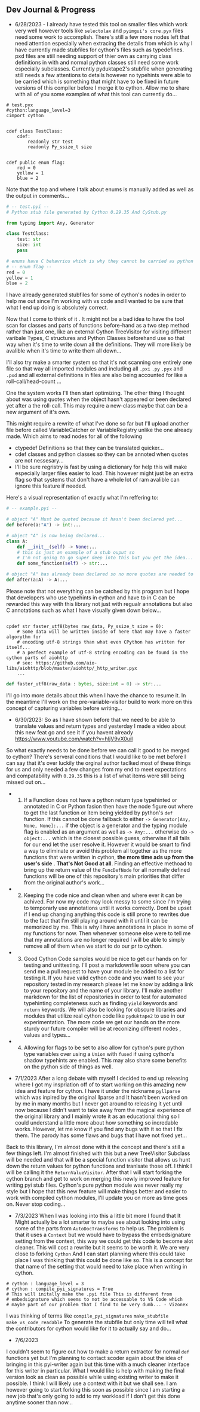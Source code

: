 ## Dev Journal & Progress

- 6/28/2023 - I already have tested this tool on smaller files which work very
well however tools like `selectolax` and `pyimgui's core.pyx` files need some work to accomplish. There's still 
a few more nodes left that need attention especially when extracing the details from which is why I have currently made stubfiles for cython's 
files such as typedefines. pxd files are still needing support of thier own as carrying class definitions in with and normal python classes still
need some work especially subclasses. Currently pyduktape2's stubfile when generating still needs a few attentions to details however no typehints were able to be carried which is something that might have to be fixed in future versions of this compiler before I merge it to cython. 
Allow me to share with all of you some examples of what this tool can currently do...
```cython
# test.pyx
#cython:language_level=3
cimport cython 


cdef class TestClass:
    cdef:
        readonly str test
        readonly Py_ssize_t size


cdef public enum flag:
    red = 0
    yellow = 1
    blue = 2 
```
Note that the top and where I talk about enums is manually added as well as the output in comments...
```python
# -- test.pyi --
# Python stub file generated by Cython 0.29.35 And CyStub.py

from typing import Any, Generator

class TestClass:
    test: str
    size: int
    pass

# enums have C behavrios which is why they cannot be carried as python enums, enums must be public to be passed on through...
# -- enum flag --
red = 0
yellow = 1
blue = 2
```

I have already generated stubfiles for some of cython's nodes in order to help me out since I'm working with vs code and I wanted to be sure that what I end up doing is absolutely correct.

Now that I come to think of it . It might not be a bad idea to have the tool scan for classes and 
parts of functions before-hand as a two step method rather than just one, like an external Cython TreeVisitor for visiting different varibale Types, C structures and Python Classes beforehand use so that way when it's time to write down all the definitions. They will more likely be avalible when it's time to write them all down... 

I'll also try make a smarter system so that it's not scanning one entirely one file so that way all imported modules and including all `.pxi` `.py` `.pyx` and `.pxd` and all external definitions in files are also being accounted for like a roll-call/head-count ... 

One the system works I'll then start optimizing. The other thing I thought about was using quotes when the object hasn't appeared or been declared yet after a the roll-call. This may require a new-class maybe that can be a new argument of it's own.

This might require a rewrite of what I've done so far but I'll upload another file before called VariableCatcher or VariableRegistry unlike the one already made. Which aims to read nodes for all of the following

- ctypedef Definitions so that they can be translated quicker...
- cdef classes and python classes so they can be annoted when quotes are not nessesary...
- I'll be sure regristry is fast by using a dictionary for help this will make especially larger files easier to load. This however might just be an extra flag so that systems that don't have a whole lot of ram avalible can ignore this feature if needed.

Here's a visual representation of exactly what I'm reffering to:
```python
# -- example.pyi --

# object "A" Must be quoted because it hasn't been declared yet...
def before(a:"A") -> int:...

# object "A" is now being declared...
class A:
    def __init__(self) -> None:...
    # this is just an example of a stub ouput so 
    # I'm not going to go super deep into this but you get the idea...
    def some_function(self) -> str:...

# object "A" has already been declared so no more quotes are needed to be wrapped around it... 
def after(a:A) -> A:...

```
Please note that not everything can be catched by this program but I hope that developers who use typehints in cython and have to in C can be rewarded this way with this library not just with regualr annotations but also C annotations such as what I have visually given down below...

```cython

cpdef str faster_utf8(bytes raw_data, Py_ssize_t size = 0):
    # Some data will be written inside of here that may have a faster algorythm for 
    # encoding utf-8 strings than what even CPython has written for itself...
    # a perfect example of utf-8 string encoding can be found in the cython parts of aiohttp
    # see: https://github.com/aio-libs/aiohttp/blob/master/aiohttp/_http_writer.pyx
    ...
```

```python
def faster_utf8(raw_data : bytes, size:int = 0) -> str:...
```

I'll go into more details about this when I have the chance to resume it. In the meantime I'll work on the pre-variable-visitor build to work more on this concept of capturing variables before writing...

- 6/30/2023: So as I have shown before that we need to be able to translate values and return types and yesterday I made a video about this new feat go and see it if you havent already https://www.youtube.com/watch?v=hIjV9vX0uiI 

So what exactly needs to be done before we can call it good to be merged to cython?
There's serveral conditions that I would like to be met before I can say that it's over luckily the orginal author taclked most of these things for us and only needed a few changes from my end to meet expectations and compatability with `0.29.35` this is a list of what items were still being missed out on...

- 1. If a Function does not have a python return type typehinted or annotated in C or Python fasion then have the node figure out where to get the last function or item being yielded by python's `def` function. If this cannot be done fallback to
either `-> Generator[Any, None, None]:...` if the object is a generator and the typing module flag is enabled as an argument as well as `-> Any:...` otherwise do `-> object:...` which is the closest possible guess, otherwise if all fails for our end let the user resolve it. However it would be smart to find a way to eliminate or avoid this problem all together as the more functions that were written in cython, __the more time ads up from the user's side__ . __That's Not Good at all__. Finding an effective methoad to bring up the return value of the `FuncDefNode` for all
normally defined functions will be one of this repository's main priorities that differ from the original author's work...

- 2. Keeping the code nice and clean when and where ever it can be achived. For now my code may look messy to some since I'm trying to temporarly use annotations until it works correctly. Dont be upset if I end up changing anything this code is still prone to rewrites due to the fact that I'm still playing around with it until it can be memorized by me. This is why I have annotations in place in some of my functions for now. Then whenever someone else were to tell me that my annotations are no longer required I will be able to simply remove all of them when we start to do our pr to cython. 

- 3. Good Cython Code samples would be nice to get our hands on for testing and unittesting. I'll post a markdownfile soon where you can send me a pull request to have your module be added to a list for testing it. If you have valid cython code and you want to see your repository tested in my research please let me know by adding a link to your repository and the name of your library. I'll make another markdown for the list of repositories in order to test for automated typehinting completeness such as finding `yield` keywords and `return` keywords. We will also be looking for obscure libraries and modules that utilize real cython code like `pyduktape2` to use in our experimentation. The more code we get our hands on the more sturdy our future compiler will be at reconizing different nodes , values 
 and types...

- 4. Allowing for flags to be set to also allow for cython's pure python type variables over using a `Union` with `fused` if using cython's shadow typehints are enabled. This may also share some benefits on the python side of things as well.

- 7/1/2023 After a long debate with myself I decided to end up releasing where I got my inspriation off of to start working on this amazing new idea and feature for cython. I have it under the nickname `pyllparse` which was inpired by the original llparse and It hasn't been worked on by me in many months but I never got around to releasing it yet until now because I didn't want to take away from the magical experience of the original library and I mainly wrote it as an educational thing so I could understand a little more about how something so incredable works. However, let me know if you find any bugs with it so that I fix them. The parody has some flaws and bugs that I have not fixed yet...

Back to this library, I'm almost done with it the concept and there's still a few things left. I'm almost finished with this but a new TreeVisitor Subclass will be needed and that will be a special function visitor that allows us hunt down the return values for python functions and tranlsate those off. I think I will be calling it the `ReturnValueVisitor`. After that I will start forking the cython branch and get to work on merging this newly improved feature for writing pyi stub files. Cython's pure python module was never really my style but I hope that this new feature will make things better and easier to work with compiled cython modules, I'll update you on more as time goes on. Never stop coding...

- 7/3/2023 When I was looking into this a little bit more I found that It Might actually be a lot smarter to maybe see about looking into using some of the parts from
`AutoDocTransforms` to help us. The problem is that it uses a `Context` but we would have to bypass the embedsignature setting from the context, this way we could get this code to become alot cleaner. This will cost a rewrite but it seems to be worth it. We are very close to forking `Cython` And I can start planning where this could take place I was thinking that this could be done like so. This is a concept for that name of the setting that would need to take place when writing in cython.
```cython
# cython : language_level = 3
# cython : compile_pyi_signatures = True
# This will initally make the .pyi file This is different from
# embedsignature which seems to not be accessable to VS Code which
# maybe part of our problem that I find to be very dumb... - Vizonex
```

I was thinking of terms like `compile_pyi_signatures` `make_stubfile` `make_vs_code_readable` To generate the stubfile but only time will tell what the contributors for cython would like for it to actually say and do...


- 7/6/2023 

I couldn't seem to figure out how to make a return extractor for normal `def` functions yet but I'm planning to contact scoder again about the idea of bringing in this pyi-writer again but this time with a much cleaner interface for this writer in particular. What I would like is help with making the final version look as clean as possible while using existing writer to make it possible. I think I will likely use a context with it but we shall see. I am however going to start forking this soon as possible since I am starting a new job that's only going to add to my workload if I don't get this done anytime sooner than now...


